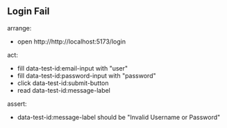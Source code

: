 ## Login Fail

arrange:

- open http://http://localhost:5173/login

act:

- fill data-test-id:email-input with "user"
- fill data-test-id:password-input with "password"
- click data-test-id:submit-button
- read data-test-id:message-label

assert:

- data-test-id:message-label should be "Invalid Username or Password"
